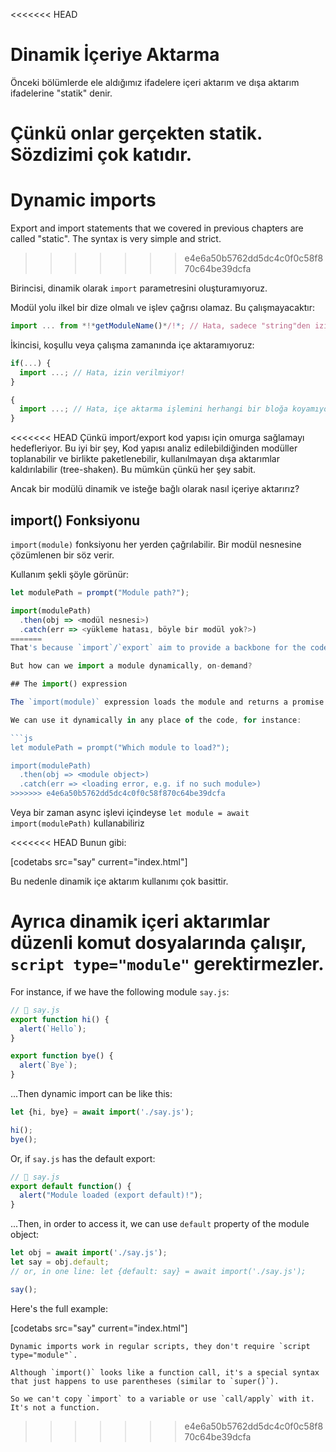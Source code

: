 <<<<<<< HEAD

# Dinamik İçeriye Aktarma

Önceki bölümlerde ele aldığımız ifadelere içeri aktarım ve dışa aktarım ifadelerine "statik" denir.

Çünkü onlar gerçekten statik. Sözdizimi çok katıdır.
=======
# Dynamic imports

Export and import statements that we covered in previous chapters are called "static". The syntax is very simple and strict.
>>>>>>> e4e6a50b5762dd5dc4c0f0c58f870c64be39dcfa

Birincisi, dinamik olarak `import` parametresini oluşturamıyoruz.

Modül yolu ilkel bir dize olmalı ve işlev çağrısı olamaz. Bu çalışmayacaktır:

```js
import ... from *!*getModuleName()*/!*; // Hata, sadece "string"den izin verilir.
```

İkincisi, koşullu veya çalışma zamanında içe aktaramıyoruz: 

```js
if(...) {
  import ...; // Hata, izin verilmiyor!
}

{
  import ...; // Hata, içe aktarma işlemini herhangi bir bloğa koyamıyoruz.
}
```

<<<<<<< HEAD
Çünkü import/export kod yapısı için omurga sağlamayı hedefleriyor. Bu iyi bir şey, Kod yapısı analiz edilebildiğinden modüller toplanabilir ve birlikte paketlenebilir, kullanılmayan dışa aktarımlar kaldırılabilir (tree-shaken). Bu mümkün çünkü her şey sabit.


Ancak bir modülü dinamik ve isteğe bağlı olarak nasıl içeriye aktarırız?

## import() Fonksiyonu

`import(module)` fonksiyonu her yerden çağrılabilir. Bir modül nesnesine çözümlenen bir söz verir.

Kullanım şekli şöyle görünür: 
```js run
let modulePath = prompt("Module path?");

import(modulePath)
  .then(obj => <modül nesnesi>)
  .catch(err => <yükleme hatası, böyle bir modül yok?>)
=======
That's because `import`/`export` aim to provide a backbone for the code structure. That's a good thing, as code structure can be analyzed, modules can be gathered and bundled into one file by special tools, unused exports can be removed ("tree-shaken"). That's possible only because the structure of imports/exports is simple and fixed.

But how can we import a module dynamically, on-demand?

## The import() expression

The `import(module)` expression loads the module and returns a promise that resolves into a module object that contains all its exports. It can be called from any place in the code.

We can use it dynamically in any place of the code, for instance:

```js
let modulePath = prompt("Which module to load?");

import(modulePath)
  .then(obj => <module object>)
  .catch(err => <loading error, e.g. if no such module>)
>>>>>>> e4e6a50b5762dd5dc4c0f0c58f870c64be39dcfa
```

Veya bir zaman async işlevi içindeyse `let module = await import(modulePath)` kullanabiliriz

<<<<<<< HEAD
Bunun gibi:

[codetabs src="say" current="index.html"]

Bu nedenle dinamik içe aktarım kullanımı çok basittir.

Ayrıca dinamik içeri aktarımlar düzenli komut dosyalarında çalışır, `script type="module"` gerektirmezler.
=======
For instance, if we have the following module `say.js`:

```js
// 📁 say.js
export function hi() {
  alert(`Hello`);
}

export function bye() {
  alert(`Bye`);
}
```

...Then dynamic import can be like this:

```js
let {hi, bye} = await import('./say.js');

hi();
bye();
```

Or, if `say.js` has the default export:

```js
// 📁 say.js
export default function() {
  alert("Module loaded (export default)!");
}
```

...Then, in order to access it, we can use `default` property of the module object:

```js
let obj = await import('./say.js');
let say = obj.default;
// or, in one line: let {default: say} = await import('./say.js');

say();
```

Here's the full example:

[codetabs src="say" current="index.html"]

```smart
Dynamic imports work in regular scripts, they don't require `script type="module"`.
```

```smart
Although `import()` looks like a function call, it's a special syntax that just happens to use parentheses (similar to `super()`).

So we can't copy `import` to a variable or use `call/apply` with it. It's not a function.
```
>>>>>>> e4e6a50b5762dd5dc4c0f0c58f870c64be39dcfa
